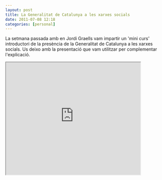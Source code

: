 ```yaml
---
layout: post
title: La Generalitat de Catalunya a les xarxes socials
date: 2011-07-08 12:18
categories: [personal]
---
```

La setmana passada amb en Jordi Graells vam impartir un 'mini curs' introductori de la presència de la Generalitat de Catalunya a les xarxes socials. Us deixo amb la presentació que vam utilitzar per complementar l'explicació.

<iframe src="http://www.slideshare.net/slideshow/embed_code/8509240" width="425" height="355"></iframe>
